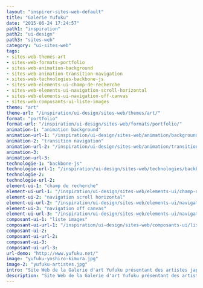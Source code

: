 ```yaml
---
layout: "inspirer-sites-web-default"
title: "Galerie Yufuku"
date: "2015-06-24 17:24:57"
path1: "inspiration"
path2: "ui-design"
path3: "sites-web"
category: "ui-sites-web"
tags:
- sites-web-themes-art
- sites-web-formats-portfolio
- sites-web-animation-background
- sites-web-animation-transition-navigation
- sites-web-technologies-backbone-js
- sites-web-elements-ui-champ-de-recherche
- sites-web-elements-ui-navigation-scroll-horizontal
- sites-web-elements-ui-navigation-off-canvas
- sites-web-composants-ui-liste-images
theme: "art"
theme-url: "/inspiration/ui-design/sites-web/themes/art/"
format: "portfolio"
format-url: "/inspiration/ui-design/sites-web/formats/portfolio/"
animation-1: "animation background"
animation-url-1: "/inspiration/ui-design/sites-web/animation/background/"
animation-2: "transition navigation"
animation-url-2: "/inspiration/ui-design/sites-web/animation/transition-navigation/"
animation-3:
animation-url-3:
technologie-1: "backbone-js"
technologie-url-1: "/inspiration/ui-design/sites-web/technologies/backbone-js/"
technologie-2:
technologie-url-2:
element-ui-1: "champ de recherche"
element-ui-url-1: "/inspiration/ui-design/sites-web/elements-ui/champ-de-recherche/"
element-ui-2: "navigation scroll horizontal"
element-ui-url-2: "/inspiration/ui-design/sites-web/elements-ui/navigation-scroll-horizontal/"
element-ui-3: "navigation off canvas"
element-ui-url-3: "/inspiration/ui-design/sites-web/elements-ui/navigation-off-canvas/"
composant-ui-1: "liste images"
composant-ui-url-1: "/inspiration/ui-design/sites-web/composants-ui/liste-images/"
composant-ui-2:
composant-ui-url-2:
composant-ui-3:
composant-ui-url-3:
url-demo: "http://www.yufuku.net/"
image: "yufuku-yoshiro-kimura.jpg"
image-2: "yufuku-artistes.jpg"
intro: "Site Web de la Galerie d'art Yufuku présentant des artistes japonais et internationaux travaillant leur approche de l'espace via des matériaux tels que le verre, l'argile, le métal, etc."
description: "Site Web de la Galerie d'art Yufuku présentant des artistes japonais et internationaux travaillant leur approche de l'espace via des matériaux tels que le verre, l'argile, le métal, etc."
---
```

